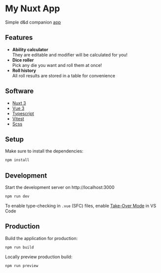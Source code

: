 # My Nuxt App

Simple d&d companion [app](akella13.github.io/nuxt-app/)

## Features

- **Ability calculator**\
  They are editable and modifier will be calculated for you!
- **Dice roller**\
  Pick any die you want and roll them at once!
- **Roll history**\
  All roll results are stored in a table for convenience

## Software

- [Nuxt 3](https://v3.nuxtjs.org/)
- [Vue 3](https://vuejs.org/)
- [Typescript](https://www.typescriptlang.org/)
- [Vitest](https://vitest.dev/)
- [Scss](https://sass-lang.com/)

## Setup

Make sure to install the dependencies:

```bash
npm install
```

## Development

Start the development server on http://localhost:3000

```bash
npm run dev
```

To enable type-checking in `.vue` (SFC) files, enable [Take-Over Mode](https://vuejs.org/guide/typescript/overview.html) in VS Code

## Production

Build the application for production:

```bash
npm run build
```

Locally preview production build:

```bash
npm run preview
```
